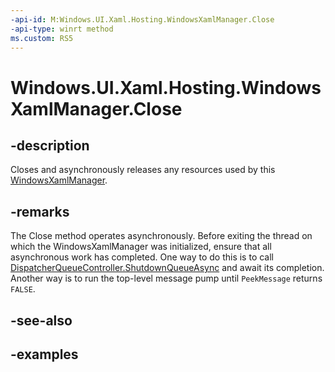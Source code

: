 ```yaml
---
-api-id: M:Windows.UI.Xaml.Hosting.WindowsXamlManager.Close
-api-type: winrt method
ms.custom: RS5
---
```


<!-- Method syntax.
public void WindowsXamlManager.Close()
-->

# Windows.UI.Xaml.Hosting.WindowsXamlManager.Close

## -description
Closes and asynchronously releases any resources used by this [WindowsXamlManager](windowsxamlmanager.md).

## -remarks

The Close method operates asynchronously.
Before exiting the thread on which the WindowsXamlManager was initialized,
ensure that all asynchronous work has completed.
One way to do this is to call
[DispatcherQueueController.ShutdownQueueAsync](../windows.system/dispatcherqueuecontroller_shutdownqueueasync_542547627.md)
and await its completion.
Another way is to run the top-level message pump until `PeekMessage` returns `FALSE`.

## -see-also

## -examples
